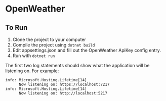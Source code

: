 # OpenWeather

## To Run
1. Clone the project to your computer
1. Compile the project using `dotnet build`
1. Edit appsettings.json and fill out the OpenWeather ApiKey config entry.
1. Run with `dotnet run`

The first two log statements should show what the application will be listening on. For example:
```
info: Microsoft.Hosting.Lifetime[14]
      Now listening on: https://localhost:7217
info: Microsoft.Hosting.Lifetime[14]
      Now listening on: http://localhost:5217
```
